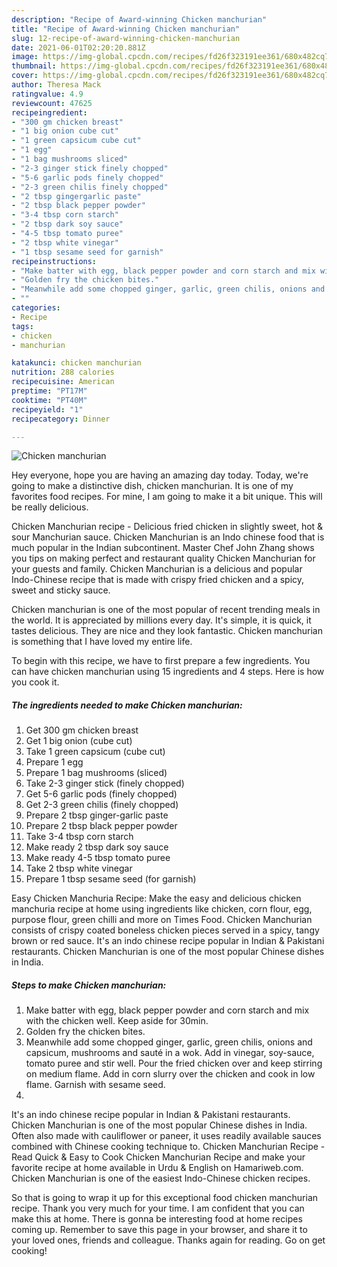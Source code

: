 ```yaml
---
description: "Recipe of Award-winning Chicken manchurian"
title: "Recipe of Award-winning Chicken manchurian"
slug: 12-recipe-of-award-winning-chicken-manchurian
date: 2021-06-01T02:20:20.881Z
image: https://img-global.cpcdn.com/recipes/fd26f323191ee361/680x482cq70/chicken-manchurian-recipe-main-photo.jpg
thumbnail: https://img-global.cpcdn.com/recipes/fd26f323191ee361/680x482cq70/chicken-manchurian-recipe-main-photo.jpg
cover: https://img-global.cpcdn.com/recipes/fd26f323191ee361/680x482cq70/chicken-manchurian-recipe-main-photo.jpg
author: Theresa Mack
ratingvalue: 4.9
reviewcount: 47625
recipeingredient:
- "300 gm chicken breast"
- "1 big onion cube cut"
- "1 green capsicum cube cut"
- "1 egg"
- "1 bag mushrooms sliced"
- "2-3 ginger stick finely chopped"
- "5-6 garlic pods finely chopped"
- "2-3 green chilis finely chopped"
- "2 tbsp gingergarlic paste"
- "2 tbsp black pepper powder"
- "3-4 tbsp corn starch"
- "2 tbsp dark soy sauce"
- "4-5 tbsp tomato puree"
- "2 tbsp white vinegar"
- "1 tbsp sesame seed for garnish"
recipeinstructions:
- "Make batter with egg, black pepper powder and corn starch and mix with the chicken well. Keep aside for 30min."
- "Golden fry the chicken bites."
- "Meanwhile add some chopped ginger, garlic, green chilis, onions and capsicum, mushrooms and sauté in a wok. Add in vinegar, soy-sauce, tomato puree and stir well. Pour the fried chicken over and keep stirring on medium flame. Add in corn slurry over the chicken and cook in low flame. Garnish with sesame seed."
- ""
categories:
- Recipe
tags:
- chicken
- manchurian

katakunci: chicken manchurian 
nutrition: 288 calories
recipecuisine: American
preptime: "PT17M"
cooktime: "PT40M"
recipeyield: "1"
recipecategory: Dinner

---
```



![Chicken manchurian](https://img-global.cpcdn.com/recipes/fd26f323191ee361/680x482cq70/chicken-manchurian-recipe-main-photo.jpg)

Hey everyone, hope you are having an amazing day today. Today, we're going to make a distinctive dish, chicken manchurian. It is one of my favorites food recipes. For mine, I am going to make it a bit unique. This will be really delicious.

Chicken Manchurian recipe - Delicious fried chicken in slightly sweet, hot &amp; sour Manchurian sauce. Chicken Manchurian is an Indo chinese food that is much popular in the Indian subcontinent. Master Chef John Zhang shows you tips on making perfect and restaurant quality Chicken Manchurian for your guests and family. Chicken Manchurian is a delicious and popular Indo-Chinese recipe that is made with crispy fried chicken and a spicy, sweet and sticky sauce.

Chicken manchurian is one of the most popular of recent trending meals in the world. It is appreciated by millions every day. It's simple, it is quick, it tastes delicious. They are nice and they look fantastic. Chicken manchurian is something that I have loved my entire life.


To begin with this recipe, we have to first prepare a few ingredients. You can have chicken manchurian using 15 ingredients and 4 steps. Here is how you cook it.

<!--inarticleads1-->

##### The ingredients needed to make Chicken manchurian:

1. Get 300 gm chicken breast
1. Get 1 big onion (cube cut)
1. Take 1 green capsicum (cube cut)
1. Prepare 1 egg
1. Prepare 1 bag mushrooms (sliced)
1. Take 2-3 ginger stick (finely chopped)
1. Get 5-6 garlic pods (finely chopped)
1. Get 2-3 green chilis (finely chopped)
1. Prepare 2 tbsp ginger-garlic paste
1. Prepare 2 tbsp black pepper powder
1. Take 3-4 tbsp corn starch
1. Make ready 2 tbsp dark soy sauce
1. Make ready 4-5 tbsp tomato puree
1. Take 2 tbsp white vinegar
1. Prepare 1 tbsp sesame seed (for garnish)


Easy Chicken Manchuria Recipe: Make the easy and delicious chicken manchuria recipe at home using ingredients like chicken, corn flour, egg, purpose flour, green chilli and more on Times Food. Chicken Manchurian consists of crispy coated boneless chicken pieces served in a spicy, tangy brown or red sauce. It&#39;s an indo chinese recipe popular in Indian &amp; Pakistani restaurants. Chicken Manchurian is one of the most popular Chinese dishes in India. 

<!--inarticleads2-->

##### Steps to make Chicken manchurian:

1. Make batter with egg, black pepper powder and corn starch and mix with the chicken well. Keep aside for 30min.
1. Golden fry the chicken bites.
1. Meanwhile add some chopped ginger, garlic, green chilis, onions and capsicum, mushrooms and sauté in a wok. Add in vinegar, soy-sauce, tomato puree and stir well. Pour the fried chicken over and keep stirring on medium flame. Add in corn slurry over the chicken and cook in low flame. Garnish with sesame seed.
1. 


It&#39;s an indo chinese recipe popular in Indian &amp; Pakistani restaurants. Chicken Manchurian is one of the most popular Chinese dishes in India. Often also made with cauliflower or paneer, it uses readily available sauces combined with Chinese cooking technique to. Chicken Manchurian Recipe - Read Quick &amp; Easy to Cook Chicken Manchurian Recipe and make your favorite recipe at home available in Urdu &amp; English on Hamariweb.com. Chicken Manchurian is one of the easiest Indo-Chinese chicken recipes. 

So that is going to wrap it up for this exceptional food chicken manchurian recipe. Thank you very much for your time. I am confident that you can make this at home. There is gonna be interesting food at home recipes coming up. Remember to save this page in your browser, and share it to your loved ones, friends and colleague. Thanks again for reading. Go on get cooking!
